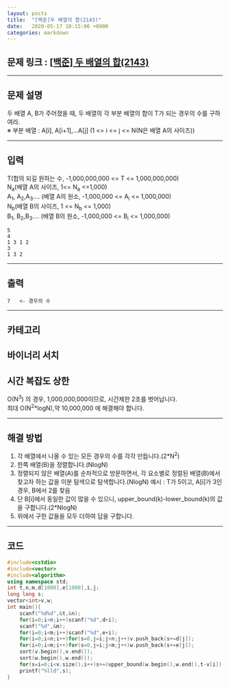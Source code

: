 ```yaml
---
layout: posts
title:  "[백준]두 배열의 합(2143)"
date:   2020-05-17 10:15:06 +0900
categories: markdown
---
```

## 문제 링크 : [[백준] 두 배열의 합(2143)](https://www.acmicpc.net/problem/2143)  
---
## 문제 설명  
두 배열 A, B가 주어졌을 때, 두 배열의 각 부분 배열의 합이 T가 되는 경우의 수를 구하여라.  
※ 부분 배열 : A[i], A[i+1],...A[j] (1 <= i <= j <= N(N은 배열 A의 사이즈))

---

## 입력
T(합의 되길 원하는 수, -1,000,000,000 <= T <= 1,000,000,000)  
N<sub>a</sub>(배열 A의 사이즈, 1<= N<sub>a</sub> <=1,000)  
A<sub>1</sub>, A<sub>2</sub>,A<sub>3</sub>.... (배열 A의 원소, -1,000,000 <= A<sub>i</sub> <= 1,000,000)  
N<sub>b</sub>(배열 B의 사이즈, 1 <= N<sub>b</sub> <= 1,000)  
B<sub>1</sub>, B<sub>2</sub>,B<sub>3</sub>.... (배열 B의 원소, -1,000,000 <= B<sub>i</sub> <= 1,000,000)
```
5
4
1 3 1 2
3
1 3 2
```
---
## 출력
```
7	<- 경우의 수
```
---
## 카테고리
바이너리 서치
---
## 시간 복잡도 상한
O(N<sup>3</sup>) 의 경우, 1,000,000,000이므로, 시간제한 2초를 벗어납니다.  
최대 O(N<sup>2</sup>*logN),약 10,000,000 에 해결해야 합니다.

---
## 해결 방법
1. 각 배열에서 나올 수 있는 모든 경우의 수를 각각 만듭니다.(2*N<sup>2</sup>)  
2. 한쪽 배열(B)을 정렬합니다.(NlogN)  
3. 정렬되지 않은 배열(A)를 순차적으로 방문하면서, 각 요소별로 정렬된 배열(B)에서 찾고자 하는 값을 이분 탐색으로 탐색합니다.(NlogN)  예시 : T가 5이고, A[i]가 3인 경우, B에서 2를 찾음  
4. 단 B[i]에서 동일한 값이 많을 수 있으니, upper_bound(k)-lower_bound(k)의 값을 구합니다.(2*NlogN)  
5. 위에서 구한 값들을 모두 더하여 답을 구합니다.

---
## 코드

```cpp
#include<cstdio>
#include<vector>
#include<algorithm>
using namespace std;
int t,n,m,d[1000],e[1000],i,j;
long long s;
vector<int>v,w;
int main(){
    scanf("%d%d",&t,&n);
    for(i=0;i<n;i++)scanf("%d",d+i);
    scanf("%d",&m);
    for(i=0;i<m;i++)scanf("%d",e+i);
    for(i=0;i<n;i++)for(s=0,j=i;j<n;j++)v.push_back(s+=d[j]);
    for(i=0;i<m;i++)for(s=0,j=i;j<m;j++)w.push_back(s+=e[j]);
    sort(v.begin(),v.end());
    sort(w.begin(),w.end());
    for(s=i=0;i<v.size();i++)s+=(upper_bound(w.begin(),w.end(),t-v[i])-w.begin())-(lower_bound(w.begin(),w.end(),t-v[i])-w.begin());
    printf("%lld",s);
}

```

